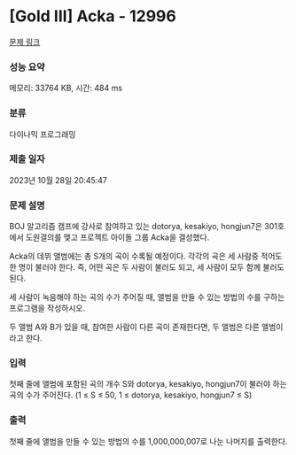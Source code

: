 # [Gold III] Acka - 12996 

[문제 링크](https://www.acmicpc.net/problem/12996) 

### 성능 요약

메모리: 33764 KB, 시간: 484 ms

### 분류

다이나믹 프로그래밍

### 제출 일자

2023년 10월 28일 20:45:47

### 문제 설명

<p>BOJ 알고리즘 캠프에 강사로 참여하고 있는 dotorya, kesakiyo, hongjun7은 301호에서 도원결의를 맺고 프로젝트 아이돌 그룹 Acka을 결성했다. </p>

<p>Acka의 데뷔 앨범에는 총 S개의 곡이 수록될 예정이다. 각각의 곡은 세 사람중 적어도 한 명이 불러야 한다. 즉, 어떤 곡은 두 사람이 불러도 되고, 세 사람이 모두 함께 불러도 된다.</p>

<p>세 사람이 녹음해야 하는 곡의 수가 주어질 때, 앨범을 만들 수 있는 방법의 수를 구하는 프로그램을 작성하시오.</p>

<p>두 앨범 A와 B가 있을 때, 참여한 사람이 다른 곡이 존재한다면, 두 앨범은 다른 앨범이라고 한다. </p>

### 입력 

 <p>첫째 줄에 앨범에 포함된 곡의 개수 S와 dotorya, kesakiyo, hongjun7이 불러야 하는 곡의 수가 주어진다. (1 ≤ S ≤ 50, 1 ≤ dotorya, kesakiyo, hongjun7 ≤ S)</p>

### 출력 

 <p>첫째 줄에 앨범을 만들 수 있는 방법의 수를 1,000,000,007로 나눈 나머지를 출력한다.</p>


